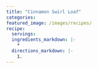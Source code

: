 ```yaml
---
title: "Cinnamon Swirl Loaf"
categories:
featured_image: /images/recipes/
recipe:
  servings: 
  ingredients_markdown: |-
    *
  directions_markdown: |-
    1.
---
```


